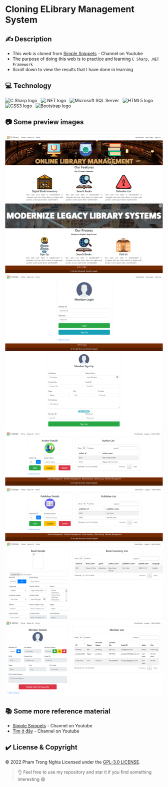 # Cloning ELibrary Management System

## ✍️ Description
* This web is cloned from [Simple Snippets](https://www.youtube.com/playlist?list=PLIY8eNdw5tW_ZQawyxK0Dd1cZXwcNFWn8) - Channel on Youtube
* The purpose of doing this web is to practice and learning `C Sharp`, `.NET Framework`
* Scroll down to view the results that I have done in learning

## 💻 Technology
<span><img src="https://img.shields.io/badge/C Sharp-F8F8FF?logo=C Sharp&logoColor=239120" alt="C Sharp logo" title="C Sharp" height="25" /></span>
&nbsp;
<span><img src="https://img.shields.io/badge/.NET-F8F8FF?logo=.NET&logoColor=512BD4" alt=".NET logo" title=".NET" height="25" /></span>
&nbsp;
<span><img src="https://img.shields.io/badge/Microsoft SQL Server-F8F8FF?logo=Microsoft SQL Server&logoColor=CC2927" alt="Microsoft SQL Server" title="Microsoft SQL   Server" height="25" /></span>
&nbsp;
<span><img src="https://img.shields.io/badge/HTML5-F8F8FF?logo=HTML5&logoColor=E34F26" alt="HTML5 logo" title="HTML5" height="25" /></span>
&nbsp;
<span><img src="https://img.shields.io/badge/CSS3-F8F8FF?logo=CSS3&logoColor=1572B6" alt="CSS3 logo" title="CSS3" height="25" /></span>
&nbsp;
<span><img src="https://img.shields.io/badge/Bootstrap-F8F8FF?logo=Bootstrap&logoColor=7952B3" alt="Bootstrap logo" title="Bootstrap" height="25" /></span>
&nbsp;

## 📷	 Some preview images
![Page 1](./preview-images/1.png)
![Page 2](./preview-images/2.png)
![Page 3](./preview-images/3.png)
![Page 4](./preview-images/4.png)
![Page 5](./preview-images/5.png)
![Page 6](./preview-images/6.png)
![Page 7](./preview-images/7.png)
![Page 8](./preview-images/8.png)

## 📚 Some more reference material
* [Simple Snippets](https://www.youtube.com/c/SimpleSnippets) - Channel on Youtube
* [Tìm ở đây](https://www.youtube.com/c/timoday) - Channel on Youtube

## ✔️ License & Copyright
&copy; 2022 Pham Trong Nghia Licensed under the [GPL-3.0 LICENSE](https://github.com/ptnghia3502/clone-elibrary-management/blob/main/LICENSE).

> 👌 Feel free to use my repository and star it if you find something interesting 😄
